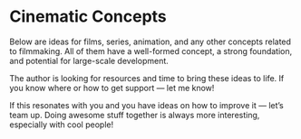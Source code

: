# Cinematic Concepts

Below are ideas for films, series, animation, and any other concepts related to filmmaking. All of them have a well-formed concept, a strong foundation, and potential for large-scale development.

The author is looking for resources and time to bring these ideas to life. If you know where or how to get support — let me know!

If this resonates with you and you have ideas on how to improve it — let’s team up. Doing awesome stuff together is always more interesting, especially with cool people!